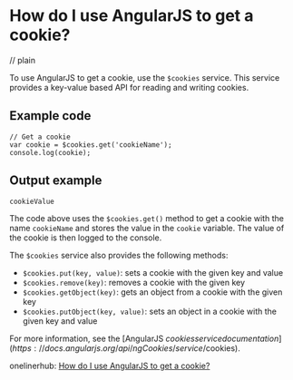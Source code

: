 # How do I use AngularJS to get a cookie?
// plain

To use AngularJS to get a cookie, use the `$cookies` service. This service provides a key-value based API for reading and writing cookies.

## Example code

```
// Get a cookie
var cookie = $cookies.get('cookieName');
console.log(cookie);
```
## Output example

```
cookieValue
```

The code above uses the `$cookies.get()` method to get a cookie with the name `cookieName` and stores the value in the `cookie` variable. The value of the cookie is then logged to the console.

The `$cookies` service also provides the following methods:
* `$cookies.put(key, value)`: sets a cookie with the given key and value
* `$cookies.remove(key)`: removes a cookie with the given key
* `$cookies.getObject(key)`: gets an object from a cookie with the given key
* `$cookies.putObject(key, value)`: sets an object in a cookie with the given key and value

For more information, see the [AngularJS $cookies service documentation](https://docs.angularjs.org/api/ngCookies/service/$cookies).

onelinerhub: [How do I use AngularJS to get a cookie?](https://onelinerhub.com/angularjs/how-do-i-use-angularjs-to-get-a-cookie)